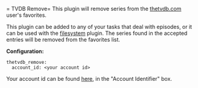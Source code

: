 = TVDB Remove=
This plugin will remove series from the [thetvdb.com](http://thetvdb.com) user's favorites.

This plugin can be added to any of your tasks that deal with episodes, or it can be used with the [filesystem](/Plugins/filesystem) plugin. The series found in the accepted entries will be removed from the favorites list.

**Configuration:**

```
thetvdb_remove:
  account_id: <your account id>
```

Your account id can be found [here](http://thetvdb.com/?tab=userinfo), in the "Account Identifier" box.